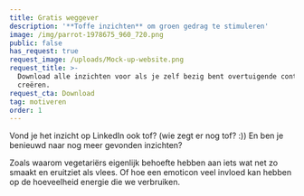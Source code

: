 ```yaml
---
title: Gratis weggever
description: '**Toffe inzichten** om groen gedrag te stimuleren'
image: /img/parrot-1978675_960_720.png
public: false
has_request: true
request_image: /uploads/Mock-up-website.png
request_title: >-
  Download alle inzichten voor als je zelf bezig bent overtuigende content te
  creëren.
request_cta: Download
tag: motiveren
order: 1
---
```


Vond je het inzicht op LinkedIn ook tof? (wie zegt er nog tof? :)) En ben je benieuwd naar nog meer gevonden inzichten?

Zoals waarom vegetari&euml;rs eigenlijk behoefte hebben aan iets wat net zo smaakt en eruitziet als vlees. Of hoe een emoticon veel invloed kan hebben op de hoeveelheid energie die we verbruiken.